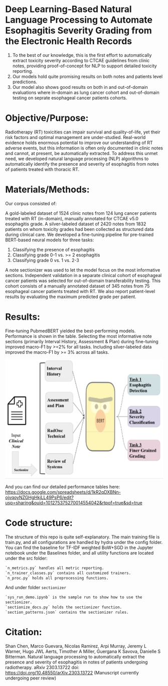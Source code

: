 # Deep Learning-Based Natural Language Processing to Automate Esophagitis Severity Grading from the Electronic Health Records

1. To the best of our knowledge, this is the first effort to automatically extract toxicity severity according to CTCAE guidelines from clinic notes, providing proof-of-concept for NLP to support detailed toxicity reporting.
2. Our models hold quite promising results on both notes and patients level predictions.
3. Our model also shows good results on both in and out-of-domain evaluations where in-domain as lung cancer cohort and out-of-domain testing on seprate esophageal cancer patients cohorts.

# Objective/Purpose:

Radiotherapy (RT) toxicities can impair survival and quality-of-life, yet their risk factors and optimal management are under-studied. Real-world evidence holds enormous potential to improve our understanding of RT adverse events, but this information is often only documented in clinic notes and cannot, at present, be automatically extracted. To address this unmet need, we developed natural language processing (NLP) algorithms to automatically identify the presence and severity of esophagitis from notes of patients treated with thoracic RT.

# Materials/Methods:

Our corpus consisted of:

A gold-labeled dataset of 1524 clinic notes from 124 lung cancer patients treated with RT (in-domain), manually annotated for CTCAE v5.0 esophagitis grade.
A silver-labeled dataset of 2420 notes from 1832 patients on whom toxicity grades had been collected as structured data during clinical care.
We developed a fine-tuning pipeline for pre-trained BERT-based neural models for three tasks:

1. Classifying the presence of esophagitis
2. Classifying grade 0-1 vs. >= 2 esophagitis
3. Classifying grade 0 vs. 1 vs. 2-3

A note sectionizer was used to let the model focus on the most informative sections. Independent validation in a separate clinical cohort of esophageal cancer patients was selected for out-of-domain transferability testing. This cohort consists of a manually annotated dataset of 345 notes from 75 esophageal cancer patients treated with RT. We also report patient-level results by evaluating the maximum predicted grade per patient.

# Results:

Fine-tuning PubmedBERT yielded the best-performing models. Performance is shown in the table. Selecting the most informative note sections (primarily Interval History, Assessment & Plan) during fine-tuning improved macro-F1 by >=2% for all tasks. Including silver-labeled data improved the macro-F1 by >= 3% across all tasks.

![Model flow Diagram](diagram.png)

And you can find our detailed performance tables here:
https://docs.google.com/spreadsheets/d/1kR2qDXBNn-ojvqoyNZGHgHkjLL49PsP6/edit?usp=sharing&ouid=101275375270014554042&rtpof=true&sd=true

# Code structure:

The structure of this repo is quite self-explanatory. The main training file is train.py, and all configurations are handled by hydra under the config folder. You can find the baseline for TF-IDF weighted BoW+SGD in the Jupyter notebook under the Baselines folder, and all utility functions are located under the src folder:

    `n_metrics.py` handles all metric reporting.
    `n_trainer_classes.py` contains all customized trainers.
    `n_proc.py` holds all preprocessing functions.
    
And under folder `sectionizer`

    `sys_run_demo.ipynb` is the sample run to show how to use the sectionizer.
    `sectionize_docs.py` holds the sectionizer function.
    `section_patterns.json` contains the sectionizer rules.

# Citation:
Shan Chen, Marco Guevara, Nicolas Ramirez, Arpi Murray, Jeremy L Warner, Hugo JWL Aerts, Timother A Miller, Guergana K Savova, Danielle S Bitterman. Natural language processing to automatically extract the presence and severity of esophagitis in notes of patients undergoing radiotherapy. aRxiv 2303.13722 doi: https://doi.org/10.48550/arXiv.2303.13722
(Manuscript currently undergoing peer review)
